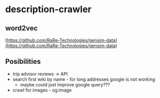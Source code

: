 # description-crawler

## word2vec

[https://github.com/RaRe-Technologies/gensim-data](https://github.com/RaRe-Technologies/gensim-data)

## Posibilities

-   trip advisor reviews -> API
-   search first wiki by name - for long addresses google is not working
    -   maybe could just improve google query???
-   crawl for images - og:image
<!-- -   https://wikitravel.org - load time > 20s :( -->
